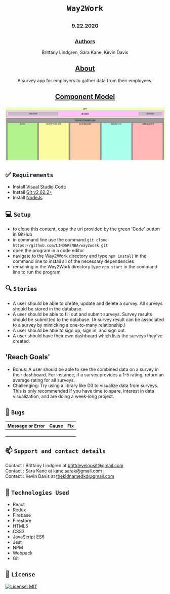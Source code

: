 # <h1 align = "center"> `Way2Work`

## <h3 align = "center">  9.22.2020

## <h3 align = "center" > <u>Authors</u>
<p align = "center" > Brittany Lindgren, Sara Kane, Kevin Davis

## <h2 align = "center"> <u>About</u>

<p align = "center"> A survey app for employers to gather data from their employees.

## <p align = "center"> <u>Component Model</u>

![project component model](./src/images/WAY2WORK.PNG)

## **✅ `Requirements`**
* Install [Visual Studio Code](https://code.visualstudio.com/)
* Install [Git v2.62.2+](https://git-scm.com/downloads/)
* Install [NodeJs](https://nodejs.org/en/download/)

## **💻 `Setup`**
* to clone this content, copy the url provided by the green 'Code' button in GitHub
* in command line use the command `git clone https://github.com/LINDGRENBA/way2work.git`
* open the program in a code editor
* navigate to the Way2Work directory and type `npm install` in the command line to install all of the necessary dependencies
* remaining in the Way2Work directory type `npm start` in the command line to run the program

## **🔍 `Stories`**
* A user should be able to create, update and delete a survey. All surveys should be stored in the database.
* A user should be able to fill out and submit surveys. Survey results should be submitted to the database. (A survey result can be associated to a survey by mimicking a one-to-many relationship.)
* A user should be able to sign up, sign in, and sign out.
* A user should have their own dashboard which lists the surveys they've created.

## **'Reach Goals'**
* Bonus: A user should be able to see the combined data on a survey in their dashboard. For instance, if a survey provides a 1-5 rating, return an average rating for all surveys.
* Challenging: Try using a library like D3 to visualize data from surveys. This is only recommended if you have time to spare, interest in data visualization, and are doing a week-long project.

## **🐛 `Bugs`**
| Message or Error | Cause | Fix |
|---------|-------|-----|
|  |  |  |
|  |  |  |
|  |  |  |
|  |  |  |

## **📫 `Support and contact details`**

Contact : Brittany Lindgren at brittdevelopsit@gmail.com  
Contact : Sara Kane at kane.sarak@gmail.com  
Contact : Kevin Davis at thekidnamedkd@gmail.com


## **🔧 `Technologies Used`**


* React
* Redux
* Firebase
* Firestore
* HTML5
* CSS3
* JavaScript ES6
* Jest
* NPM
* Webpack
* Git


## **📘 `License`**
[![License: MIT](https://img.shields.io/badge/License-MIT-yellow.svg)](https://opensource.org/licenses/MIT)
